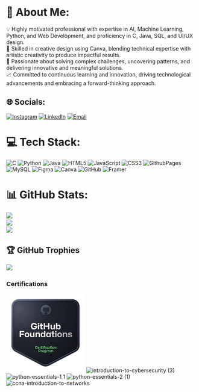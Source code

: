 # 💫 About Me:
💡 Highly motivated professional with expertise in AI, Machine Learning, Python, and Web Development, and proficiency in C, Java, SQL, and UI/UX design.<br>🎨 Skilled in creative design using Canva, blending technical expertise with artistic creativity to produce impactful results.<br>🔎 Passionate about solving complex challenges, uncovering patterns, and delivering innovative and meaningful solutions.<br>📈 Committed to continuous learning and innovation, driving technological advancements and embracing a forward-thinking approach.


## 🌐 Socials:
[![Instagram](https://img.shields.io/badge/Instagram-%23E4405F.svg?logo=Instagram&logoColor=white)](https://instagram.com/sowmya22_/) [![LinkedIn](https://img.shields.io/badge/LinkedIn-%230077B5.svg?logo=linkedin&logoColor=white)](https://www.linkedin.com/in/sowmya-sri-gorrepati/) [![Email](https://img.shields.io/badge/Email-%23D14836.svg?logo=gmail&logoColor=white)](mailto:sowmyasri0222@gmail.com)


# 💻 Tech Stack:
![C](https://img.shields.io/badge/c-%2300599C.svg?style=for-the-badge&logo=c&logoColor=white) ![Python](https://img.shields.io/badge/python-%233776AB.svg?style=for-the-badge&logo=python&logoColor=white) ![Java](https://img.shields.io/badge/java-%23ED8B00.svg?style=for-the-badge&logo=openjdk&logoColor=white) ![HTML5](https://img.shields.io/badge/html5-%23E34F26.svg?style=for-the-badge&logo=html5&logoColor=white) ![JavaScript](https://img.shields.io/badge/javascript-%23323330.svg?style=for-the-badge&logo=javascript&logoColor=%23F7DF1E) ![CSS3](https://img.shields.io/badge/css3-%231572B6.svg?style=for-the-badge&logo=css3&logoColor=white) ![GithubPages](https://img.shields.io/badge/github%20pages-121013?style=for-the-badge&logo=github&logoColor=white) ![MySQL](https://img.shields.io/badge/mysql-4479A1.svg?style=for-the-badge&logo=mysql&logoColor=white) ![Figma](https://img.shields.io/badge/figma-%23F24E1E.svg?style=for-the-badge&logo=figma&logoColor=white) ![Canva](https://img.shields.io/badge/Canva-%2300C4CC.svg?style=for-the-badge&logo=Canva&logoColor=white) ![GitHub](https://img.shields.io/badge/github-%23121011.svg?style=for-the-badge&logo=github&logoColor=white) ![Framer](https://img.shields.io/badge/Framer-black?style=for-the-badge&logo=framer&logoColor=blue) 


# 📊 GitHub Stats:
![](https://github-readme-stats.vercel.app/api?username=sowmyagorrepati&theme=default&hide_border=false&include_all_commits=true&count_private=true)<br/>
![](https://github-readme-streak-stats.herokuapp.com/?user=sowmyagorrepati&theme=default&hide_border=false)<br/>
![](https://github-readme-stats.vercel.app/api/top-langs/?username=sowmyagorrepati&theme=default&hide_border=false&include_all_commits=true&count_private=true&layout=compact)

## 🏆 GitHub Trophies
![](https://github-profile-trophy.vercel.app/?username=sowmyagorrepati&theme=radical&no-frame=false&no-bg=false&margin-w=4)


### Certifications 
[![Foundations](./github-foundations.png)](https://www.credly.com/earner/earned/badge/35d1cd31-0796-4784-b335-b377c1361f55)
![introduction-to-cybersecurity (3)](https://github.com/user-attachments/assets/67869f6b-3d3c-4f77-99ba-948f99687e61)
![python-essentials-1 1](https://github.com/user-attachments/assets/484c7772-2cab-454e-b848-c9e61ba30af7)
![python-essentials-2 (1)](https://github.com/user-attachments/assets/2f4b8a65-f7c2-4308-abb0-6e5ad47cb056)
![ccna-introduction-to-networks](https://github.com/user-attachments/assets/8ea61f3b-0b73-4c91-98a5-cd6e1ce9eed1)







